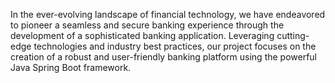 In the ever-evolving landscape of financial technology, we have endeavored to pioneer a seamless and secure banking experience through the development of a sophisticated banking application. Leveraging cutting-edge technologies and industry best practices, our project focuses on the creation of a robust and user-friendly banking platform using the powerful Java Spring Boot framework. 
